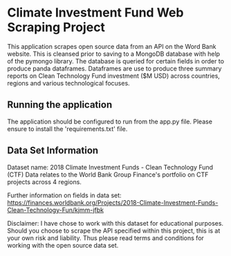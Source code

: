 # Climate Investment Fund Web Scraping Project

This application scrapes open source data from an API on the Word Bank website. This is cleansed prior to saving to a MongoDB database with help of the pymongo library. The database is queried for certain fields in order to produce panda dataframes. Dataframes are use to produce three summary reports on Clean Technology Fund investment ($M USD) across countries, regions and various technological focuses. 

## Running the application

The application should be configured to run from the app.py file.
Please ensure to install the 'requirements.txt' file.

## Data Set Information

Dataset name: 2018 Climate Investment Funds - Clean Technology Fund (CTF)
Data relates to the World Bank Group Finance's portfolio on CTF projects across 4 regions. 

Further information on fields in data set:
https://finances.worldbank.org/Projects/2018-Climate-Investment-Funds-Clean-Technology-Fun/kjmm-jfbk

Disclaimer: I have chose to work with this dataset for educational purposes. Should you choose to scrape the API specified within this project, this is at your own risk and liability. Thus please read terms and conditions for working with the open source data set. 